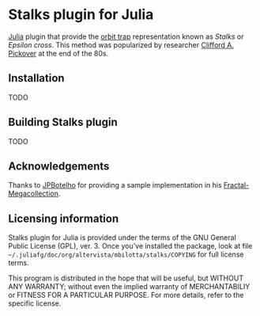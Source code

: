 # Stalks plugin for Julia

[Julia](https://github.com/mbilotta/julia) plugin that provide the [orbit trap](https://www.mi.sanu.ac.rs/vismath/javier/b7.htm) representation known as _Stalks_ or _Epsilon cross_. This method was popularized by researcher [Clifford A. Pickover](https://en.wikipedia.org/wiki/Clifford_A._Pickover) at the end of the 80s.

## Installation

TODO

## Building Stalks plugin

TODO

## Acknowledgements

Thanks to [JPBotelho](https://github.com/JPBotelho) for providing a sample implementation in his [Fractal-Megacollection](https://github.com/JPBotelho/Fractal-Megacollection).

## Licensing information

Stalks plugin for Julia is provided under the terms of the GNU General Public License (GPL), ver. 3. Once you’ve installed the package, look at file `~/.juliafg/doc/org/altervista/mbilotta/stalks/COPYING` for full license terms.

This program is distributed in the hope that will be useful, but WITHOUT ANY WARRANTY; without even the implied warranty of MERCHANTABILIY or FITNESS FOR A PARTICULAR PURPOSE. For more details, refer to the specific license.